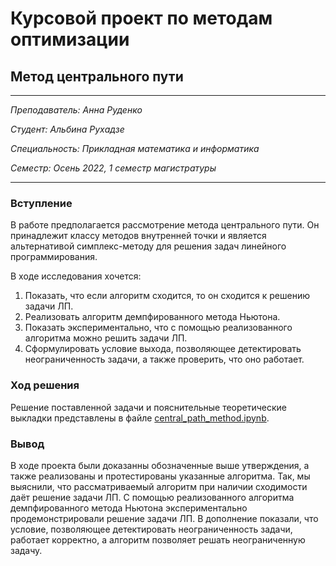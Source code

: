 # Курсовой проект по методам оптимизации
## Метод центрального пути

---

*Преподаватель: Анна Руденко*

*Студент: Альбина Рухадзе*

*Специальность: Прикладная математика и информатика*

*Семестр: Осень 2022, 1 семестр магистратуры*

---

### Вступление

В работе предполагается рассмотрение метода центрального пути. Он принадлежит классу методов внутренней точки и является альтернативой симплекс-методу для решения задач линейного программирования. 

В ходе исследования хочется:

1. Показать, что если алгоритм сходится, то он сходится к решению задачи ЛП.
2. Реализовать алгоритм демпфированного метода Ньютона.
3. Показать экспериментально, что с помощью реализованного алгоритма можно решить задачи ЛП.
4. Сформулировать условие выхода, позволяющее детектировать неограниченность задачи, а также проверить, что оно работает.

### Ход решения

Решение поставленной задачи и пояснительные теоретические выкладки представлены в файле [central_path_method.ipynb](central_path_method.ipynb).

### Вывод

В ходе проекта были доказанны обозначенные выше утверждения, а также реализованы и протестированы указанные алгоритма. Так, мы выяснили, что рассматриваемый алгоритм при наличии сходимости даёт решение задачи ЛП. С помощью реализованного алгоритма демпфированного метода Ньютона экспериментально продемонстрировали решение задачи ЛП. В дополнение показали, что условие, позволяющее детектировать неограниченность задачи, работает корректно, а алгоритм позволяет решать неограниченную задачу.
